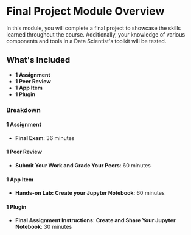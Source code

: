  # Final Project Module Overview

In this module, you will complete a final project to showcase the skills learned throughout the course. Additionally, your knowledge of various components and tools in a Data Scientist's toolkit will be tested.

## What's Included
- **1 Assignment**
- **1 Peer Review**
- **1 App Item**
- **1 Plugin**

### Breakdown
#### **1 Assignment**
- **Final Exam**: 36 minutes

#### **1 Peer Review**
- **Submit Your Work and Grade Your Peers**: 60 minutes

#### **1 App Item**
- **Hands-on Lab: Create your Jupyter Notebook**: 60 minutes

#### **1 Plugin**
- **Final Assignment Instructions: Create and Share Your Jupyter Notebook**: 30 minutes

